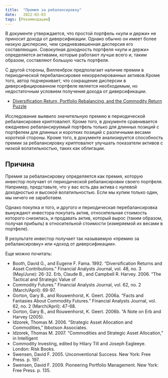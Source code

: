 ```yaml
---
title:  "Премия за ребалансировку"
date:   2022-03-03
tags: [Рекомендации]
---
```


В документе утверждается, что простой портфель «купи и держи» не приносит дохода от диверсификации. Однако обычно он имеет более низкую дисперсию, чем средневзвешенная дисперсия его составляющих. Совокупная доходность портфеля «купи и держи» определяется активами, которые работают лучше всего и, таким образом, составляют большую часть портфеля.


С другой стороны, Вилленброк предполагает наличие премии в периодической перебалансировке некоррелированных активов.Кроме того, автор подчеркивает, что сокращение дисперсии в диверсифицированном портфеле является необходимым, но недостаточным условием получения дохода от диверсификации.

* <a href="https://papers.ssrn.com/sol3/papers.cfm?abstract_id=1898864">Diversification Return, Portfolio Rebalancing, and the Commodity Return Puzzle</a>

Исследование выявило значительную премию в периодической ребалансировке криптовалют. Кроме того, в документе сравнивается ежедневно ребалансируемый портфель только для длинных позиций с портфелем для длинных и коротких позиций с различными весами короткой стороны. Кроме того, в документе анализируется способность премии за ребалансировку криптовалют улучшать показатели активов с низкой волатильностью, таких как облигации.

## Причина

Премия за ребалансировку определяется как премия, которую инвестор получает от периодической ребалансировки своего портфеля.
Например, представьте, что у вас есть два актива с нулевой доходностью и высокой волатильностью. Если мы купим только один, мы ничего не заработаем. 

Однако покупка и того, и другого и периодическая перебалансировка вынуждают инвестора покупать актив, относительная стоимость которого снизилась, и продавать актив, который вырос (таким образом, получая прибыль) в относительной стоимости (измеряемой их весами в портфеле).

В результате инвестор получает так называемую «премию за ребалансировку» или «доход от диверсификации».

Еще можно почитать:

* Booth, David G., and Eugene F. Fama. 1992. “Diversification Returns and Asset Contributions.” Financial Analysts Journal, vol. 48, no. 3 (May/June): 26-32.
Erb, Claude B., and Campbell R. Harvey. 2006. “The Tactical and Strategic Value of
* Commodity Futures.” Financial Analysts Journal, vol. 62, no. 2 (March/April): 69-97.
* Gorton, Gary B., and Rouwenhorst, K. Geert. 2006a. “Facts and Fantasies About Commodity Futures.” Financial Analysts Journal, vol. 62, no. 2 (March/April): 47-68.
* Gorton, Gary B., and Rouwenhorst, K. Geert. 2006b. “A Note on Erb and Harvey (2005).
* Idzorek, Thomas M. 2006. “Strategic Asset Allocation and Commodities,” Ibbotson Associates.
* Idzorek, Thomas M. 2007. “Commodities and Strategic Asset Allocation,” in Intelligent
* Commodity Investing, edited by Hilary Till and Joseph Eagleeye. London: Risk Books.
* Swensen, David F. 2005. Unconventional Success. New York: Free Press. p. 197.
* Swensen, David F. 2009. Pioneering Portfolio Management. New York: Free Press. p. 135.







